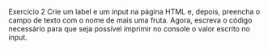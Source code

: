 Exercício 2
Crie um label e um input na página HTML e, depois, preencha o campo de texto com o nome de mais uma fruta. Agora, escreva o código necessário para que seja possível imprimir no console o valor escrito no input.